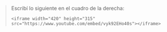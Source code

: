 > Escribí lo siguiente en el cuadro de la derecha:
>
> ```
> <iframe width="420" height="315"  src="https://www.youtube.com/embed/vyk92EHo40s"></iframe>
> ```
